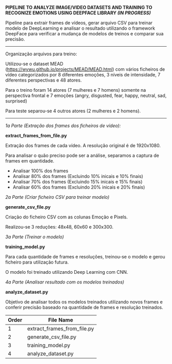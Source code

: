 **PIPELINE TO ANALYZE IMAGE/VIDEO DATASETS AND TRAINING TO RECOGNIZE EMOTIONS USING DEEPFACE LIBRARY *(IN PROGRESS)***

Pipeline para extrair frames de vídeos, gerar arquivo CSV para treinar modelo de DeepLearning e analisar o resultado utilizando o framework DeepFace para verificar a mudança de modelos de treinos e comparar sua precisão.

---

Organização arquivos para treino:

Utilizou-se o dataset MEAD (https://wywu.github.io/projects/MEAD/MEAD.html) com vários ficheiros de vídeo categorizados por 8 diferentes emoções, 3 níveis de intensidade, 7 diferentes perspectivas e 48 atores.

Para o treino foram 14 atores (7 mulheres e 7 homens) somente na perspectiva frontal e 7 emoções (angry, disgusted, fear, happy, neutral, sad, surprised)

Para teste separou-se 4 outros atores (2 mulheres e 2 homens).

---

*1a Parte (Extração dos frames dos ficheiros de vídeo):*

**extract_frames_from_file.py**

Extração dos frames de cada vídeo. A resolução original é de 1920x1080.

Para analisar o quão preciso pode ser a análise, separamos a captura de frames em quantidade.

* Analisar 100% dos frames
* Analisar 80% dos frames (Excluindo 10% inicais e 10% finais)
* Analisar 70% dos frames (Excluindo 15% inicais e 15% finais)
* Analisar 60% dos frames (Excluindo 20% inicais e 20% finais)

*2a Parte (Criar ficheiro CSV para treinar modelo)*

**generate_csv_file.py**

Criação do ficheiro CSV com as colunas Emoção e Pixels.

Realizou-se 3 reduções: 48x48, 60x60 e 300x300.

*3a Parte (Treinar o modelo)*

**training_model.py**

Para cada quantidade de frames e resoluções, treinou-se o modelo e gerou ficheiro para utilização futura.

O modelo foi treinado utilizando Deep Learning com CNN.

*4a Parte (Analisar resultado com os modelos treinados)*

**analyze_dataset.py**

Objetivo de analisar todos os modelos treinados utilizando novos frames e conferir precisão baseado na quantidade de frames e resolução treinados.

| Order | File Name                   |
| ----- | --------------------------- |
| 1     | extract_frames_from_file.py |
| 2     | generate_csv_file.py        |
| 3     | training_model.py           |
| 4     | analyze_dataset.py          |
